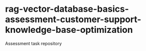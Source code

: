 # rag-vector-database-basics-assessment-customer-support-knowledge-base-optimization
Assessment task repository
